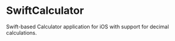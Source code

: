 # SwiftCalculator
 Swift-based Calculator application for iOS with support for decimal calculations.
